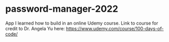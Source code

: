 # password-manager-2022
App I learned how to build in an online Udemy course.
Link to course for credit to Dr. Angela Yu here: 
https://www.udemy.com/course/100-days-of-code/ 
